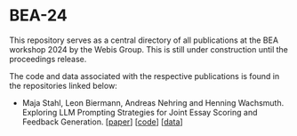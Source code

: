 # BEA-24

This repository serves as a central directory of all publications at the BEA workshop 2024 by the Webis Group. This is still under construction until the proceedings release.

The code and data associated with the respective publications is found in the repositories linked below:

* Maja Stahl, Leon Biermann, Andreas Nehring and Henning Wachsmuth. Exploring LLM Prompting Strategies for Joint Essay Scoring and Feedback Generation. [[paper](#)] [[code](#)] [[data](#)]
